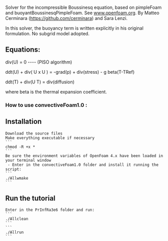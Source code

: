 Solver for the incompressible Boussinesq equation, based on pimpleFoam and
buoyantBoussinesqPimpleFoam. See www.openfoam.org. By Matteo Cerminara (https://github.com/cerminara) and Sara Lenzi.

In this solver, the buoyancy term is written explicitly in his original
formulation. No subgrid model adopted.

## Equations:

div(U) = 0              ---- (PISO algorithm)

ddt(U) + div( U x U ) = -grad(p) + div(stress) - g beta(T-TRef)

ddt(T) + div(U T) = div(diffusion)

where beta is the thermal expansion coefficient.


### How to use convectiveFoam1.0 :

##  Installation

    Download the source files
    Make everything executable if necessary
    ```
    chmod -R +x *
    ```
    Be sure the environment variables of OpenFoam 4.x have been loaded in your terminal window
     - Enter in the convectiveFoam1.0 folder and install it running the script:
    ```
    ./Allwmake
    ```
 

 ## Run the tutorial

    Enter in the PrInfRa3e6 folder and run: 
    ```
    ./Allclean 
    ```       
    ```
    ./Allrun
    ```
